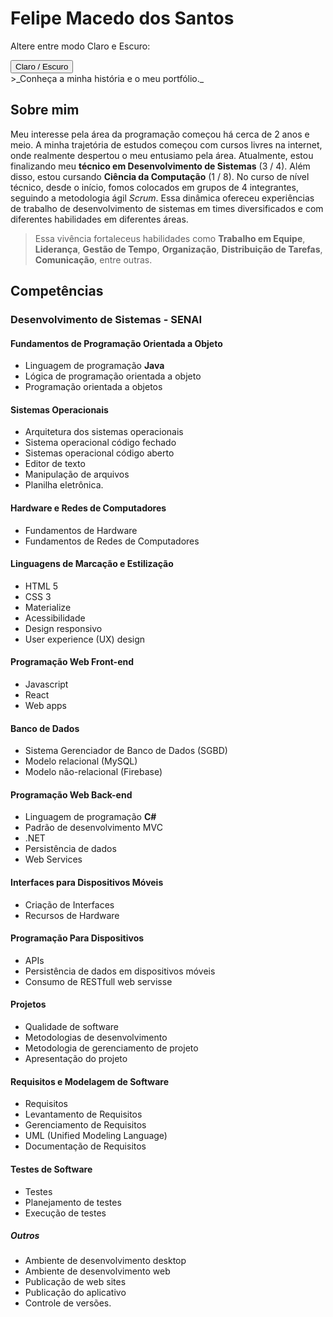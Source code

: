 # Felipe Macedo dos Santos
Altere entre modo Claro e Escuro: 
<div id="dark-mode-toggle">
  <button onclick="toggleDarkMode()">Claro / Escuro</button>
</div>
>_Conheça a minha história e o meu portfólio._

## Sobre mim
Meu interesse pela área da programação começou há cerca de 2 anos e meio. A minha trajetória de estudos começou com cursos livres na internet, onde realmente despertou o meu entusiamo pela área. Atualmente, estou finalizando meu **técnico em Desenvolvimento de Sistemas** (3 / 4). Além disso, estou cursando **Ciência da Computação** (1 / 8).
No curso de nível técnico, desde o início, fomos colocados em grupos de 4 integrantes, seguindo a metodologia ágil _Scrum_. Essa dinâmica ofereceu experiências de trabalho de desenvolvimento de sistemas em times diversificados e com diferentes habilidades em diferentes áreas. 
>Essa vivência fortaleceus habilidades como **Trabalho em Equipe**, **Liderança**, **Gestão de Tempo**, **Organização**, **Distribuição de Tarefas**, **Comunicação**, entre outras.
## Competências 
### Desenvolvimento de Sistemas - **SENAI**
#### Fundamentos de Programação Orientada a Objeto
* Linguagem de programação **Java**
* Lógica de programação orientada a objeto
* Programação orientada a objetos
#### Sistemas Operacionais
* Arquitetura dos sistemas operacionais
* Sistema operacional código fechado
* Sistemas operacional código aberto
* Editor de texto
* Manipulação de arquivos
* Planilha eletrônica.
#### Hardware e Redes de Computadores
* Fundamentos de Hardware
* Fundamentos de Redes de Computadores
#### Linguagens de Marcação e Estilização
* HTML 5
* CSS 3
* Materialize
* Acessibilidade
* Design responsivo
* User experience (UX) design
#### Programação Web Front-end
* Javascript
* React
* Web apps
#### Banco de Dados
* Sistema Gerenciador de Banco de Dados (SGBD)
* Modelo relacional (MySQL)
* Modelo não-relacional (Firebase)
#### Programação Web Back-end
* Linguagem de programação **C#**
* Padrão de desenvolvimento MVC
* .NET
* Persistência de dados
* Web Services
#### Interfaces para Dispositivos Móveis
* Criação de Interfaces
* Recursos de Hardware
#### Programação Para Dispositivos 
* APIs
* Persistência de dados em dispositivos móveis
* Consumo de RESTfull web servisse
#### Projetos
* Qualidade de software
* Metodologias de desenvolvimento
* Metodologia de gerenciamento de projeto
* Apresentação do projeto
#### Requisitos e Modelagem de Software
* Requisitos
* Levantamento de Requisitos
* Gerenciamento de Requisitos
* UML (Unified Modeling Language)
* Documentação de Requisitos
#### Testes de Software
* Testes
* Planejamento de testes
* Execução de testes
##### Outros
* Ambiente de desenvolvimento desktop
* Ambiente de desenvolvimento web
* Publicação de web sites
* Publicação do aplicativo
* Controle de versões.

<script>
function toggleDarkMode() {
    var body = document.body;
    body.classList.toggle("dark-mode");
}

// cria uma função para salvar o estado do modo no localStorage
function saveModeState() {
    var body = document.body;
    if (body.classList.contains("dark-mode")) {
        localStorage.setItem("darkMode", "enabled");
    } else {
        localStorage.setItem("darkMode", "disabled");
    }
}

// carrega o estado do modo salvo no localStorage ao carregar a página
window.onload = function() {
    var darkModeState = localStorage.getItem("darkMode");
    var body = document.body;
    if (darkModeState === "enabled") {
        body.classList.add("dark-mode");
    } else {
        body.classList.remove("dark-mode");
    }
};

// adiciona um evento para salvar o estado do modo ao fechar a página
window.onbeforeunload = saveModeState;
</script>

<style>
/* Estilos para os modos claro e escuro */
body {
    transition: background-color 0.4s ease;
}

.light-mode {
    background-color: #ffffff;
    color: #333333;
}

.dark-mode {
    background-color: #333333;
    color: #ffffff;
}
</style>
